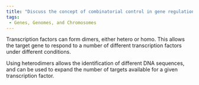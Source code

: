 ```yaml
---
title: "Discuss the concept of combinatorial control in gene regulation."
tags:
 - Genes, Genomes, and Chromosomes
---
```

Transcription factors can form dimers, either hetero or homo. This allows the target gene to respond to a number of different transcription factors under different conditions. 

Using heterodimers allows the identification of different DNA sequences, and can be used to expand the number of targets available for a given transcription factor. 
